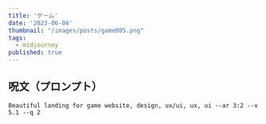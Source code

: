 ```yaml
---
title: 'ゲーム'
date: '2023-06-04'
thumbnail: "/images/posts/game005.png"
tags:
  - midjourney
published: true
---
```


## 呪文（プロンプト）
```
Beautiful landing for game website, design, ux/ui, ux, ui --ar 3:2 --v 5.1 --q 2
```